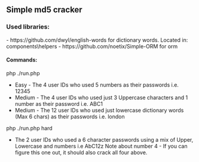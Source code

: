 <h2>Simple md5 cracker</h2>

<h3>Used libraries:</h3>
 - https://github.com/dwyl/english-words for dictionary words.
Located in: components\helpers
 - https://github.com/noetix/Simple-ORM for orm
 
 <h4>Commands:</h4>
  php ./run.php 
      
   - Easy - The 4 user IDs who used 5 numbers as their passwords i.e. 12345
   - Medium - The 4 user IDs who used just 3 Uppercase characters and 1 number as their password i.e. ABC1
   - Medium - The 12 user IDs who used just lowercase dictionary words (Max 6 chars) as their passwords i.e. london
                       
  php ./run.php hard 
   - The 2 user IDs who used a 6 character passwords using a mix of Upper, Lowercase and numbers i.e AbC12z
    Note about number 4 - If you can figure this one out, it should also crack all four above. 
